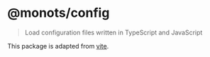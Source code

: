 # @monots/config

> Load configuration files written in TypeScript and JavaScript

This package is adapted from [vite](https://github.com/vitejs/vite/blob/80dd2dfd8049c39e516e19ad5cfdaa1c5f02e4a3/packages/vite/src/node/config.ts).
